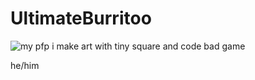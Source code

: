 # UltimateBurritoo
![my pfp](https://cdn.discordapp.com/attachments/876211691644407868/1049784096668262460/image.png)
i make art with tiny square and code bad game

he/him

